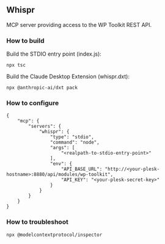 ## Whispr

MCP server providing access to the WP Toolkit REST API.

### How to build

Build the STDIO entry point (index.js):

`npx tsc`

Build the Claude Desktop Extension (whispr.dxt):

`npx @anthropic-ai/dxt pack`

### How to configure

```
{
    "mcp": {
        "servers": {
            "whispr": {
                "type": "stdio",
                "command": "node",
                "args": [
                    "<realpath-to-stdio-entry-point>"
                ],
                "env": {
                    "API_BASE_URL": "http://<your-plesk-hostname>:8880/api/modules/wp-toolkit",
                    "API_KEY": "<your-plesk-secret-key>"
                }
            }
        }
    }
}
```
### How to troubleshoot

`npx @modelcontextprotocol/inspector`
